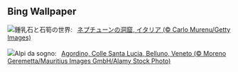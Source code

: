 ## Bing Wallpaper
![](https://www.bing.com/th?id=OHR.NeptunesGrotto_JA-JP9457027054_UHD.jpg&w=1000)鍾乳石と石筍の世界:&nbsp;&ensp;[ネプチューンの洞窟, イタリア (© Carlo Murenu/Getty Images)](https://www.bing.com/th?id=OHR.NeptunesGrotto_JA-JP9457027054_UHD.jpg)
<br><br/>
![](https://www.bing.com/th?id=OHR.CortinaAmpezzo_IT-IT8151089763_UHD.jpg&w=1000)Alpi da sogno:&nbsp;&ensp;[Agordino, Colle Santa Lucia, Belluno, Veneto (© Moreno Geremetta/Mauritius Images GmbH/Alamy Stock Photo)](https://www.bing.com/th?id=OHR.CortinaAmpezzo_IT-IT8151089763_UHD.jpg)
<br><br/>
